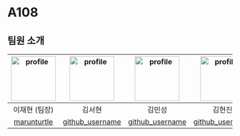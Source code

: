 # A108

## 팀원 소개

| <img alt="profile" src ="https://github.com/marunturtle.png" width ="100px"> | <img alt="profile" src ="https://github.com/github_username.png" width ="100px"> | <img alt="profile" src ="https://github.com/github_username.png" width ="100px"> | <img alt="profile" src ="https://github.com/github_username.png" width ="100px"> | <img alt="profile" src ="https://github.com/github_username.png" width ="100px"> | <img alt="profile" src ="https://github.com/jongwooo.png" width ="100px"> |
|:---:|:---:|:---:|:---:|:---:|:---:|
| 이재현 (팀장) | 김서현 | 김민성 | 김현진 | 임태호 | 한종우 |
| [marunturtle](https://github.com/marunturtle) | [github_username](https://github.com/github_username) | [github_username](https://github.com/github_username) | [github_username](https://github.com/github_username) | [github_username](https://github.com/github_username) | [jongwooo](https://github.com/jongwooo) |
